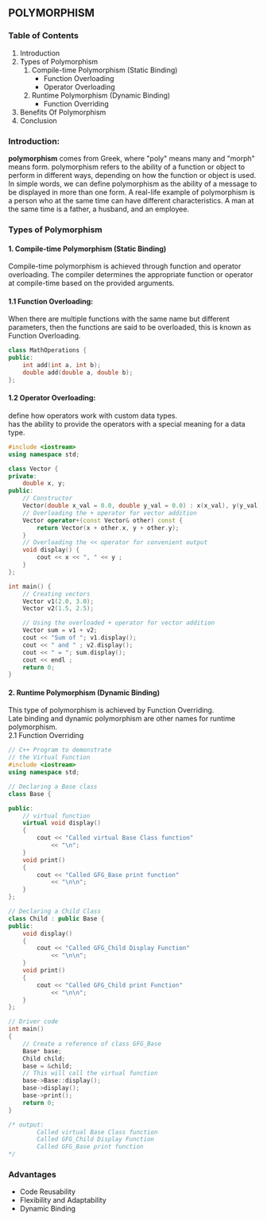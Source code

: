 ## POLYMORPHISM

### Table of Contents

1. Introduction
2. Types of Polymorphism
    1. Compile-time Polymorphism (Static Binding)
       - Function Overloading
       - Operator Overloading
    2. Runtime Polymorphism (Dynamic Binding)
       - Function Overriding
3. Benefits Of Polymorphism 
6. Conclusion

### Introduction:
**polymorphism** comes from Greek, where "poly" means many and "morph" means form.
polymorphism refers to the ability of a function or object to perform in different ways, depending on how the function or object is used.
In simple words, we can define polymorphism as the ability of a message to be displayed in more than one form. A real-life example of polymorphism is a person who at the same time can have different characteristics. A man at the same time is a father, a husband, and an employee.

### Types of Polymorphism
#### 1. Compile-time Polymorphism (Static Binding)
Compile-time polymorphism is achieved through function and operator overloading. The compiler determines the appropriate function or operator at compile-time based on the provided arguments.
#### 1.1 Function Overloading:
When there are multiple functions with the same name but different parameters, then the functions are said to be overloaded, this is known as Function Overloading.
```cpp
class MathOperations {
public:
    int add(int a, int b);
    double add(double a, double b);
};
```
#### 1.2 Operator Overloading:
define how operators work with custom data types.   
has the ability to provide the operators with a special meaning for a data type.
```cpp
#include <iostream>
using namespace std;

class Vector {
private:
    double x, y;
public:
    // Constructor
    Vector(double x_val = 0.0, double y_val = 0.0) : x(x_val), y(y_val) {}
    // Overloading the + operator for vector addition
    Vector operator+(const Vector& other) const {
        return Vector(x + other.x, y + other.y);
    }
    // Overloading the << operator for convenient output
    void display() {
        cout << x << ", " << y ;
    }
};

int main() {
    // Creating vectors
    Vector v1(2.0, 3.0);
    Vector v2(1.5, 2.5);

    // Using the overloaded + operator for vector addition
    Vector sum = v1 + v2;
    cout << "Sum of "; v1.display();
    cout << " and " ; v2.display();
    cout << " = "; sum.display();
    cout << endl ;
    return 0;
}
```
#### 2. Runtime Polymorphism (Dynamic Binding)
This type of polymorphism is achieved by Function Overriding.   
Late binding and dynamic polymorphism are other names for runtime polymorphism.   
2.1 Function Overriding
```cpp
// C++ Program to demonstrate
// the Virtual Function
#include <iostream>
using namespace std;

// Declaring a Base class
class Base {

public:
    // virtual function
    virtual void display()
    {
        cout << "Called virtual Base Class function"
            << "\n";
    }
    void print()
    {
        cout << "Called GFG_Base print function"
            << "\n\n";
    }
};

// Declaring a Child Class
class Child : public Base {
public:
    void display()
    {
        cout << "Called GFG_Child Display Function"
            << "\n\n";
    }
    void print()
    {
        cout << "Called GFG_Child print Function"
            << "\n\n";
    }
};

// Driver code
int main()
{
    // Create a reference of class GFG_Base
    Base* base;
    Child child;
    base = &child;
    // This will call the virtual function
    base->Base::display();
    base->display();
    base->print();
    return 0;
}

/* output:
        Called virtual Base Class function
        Called GFG_Child Display Function
        Called GFG_Base print function
*/
```
### Advantages
- Code Reusability
- Flexibility and Adaptability
- Dynamic Binding



